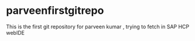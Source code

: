 # parveenfirstgitrepo
This is the first git repository for parveen kumar , trying to fetch in SAP HCP webIDE
